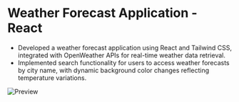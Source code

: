 # Weather Forecast Application - React
- Developed a weather forecast application using React and Tailwind CSS, integrated with OpenWeather APIs for real-time weather data retrieval.
- Implemented search functionality for users to access weather forecasts by city name, with dynamic background color changes reflecting temperature variations.

![Preview](https://github.com/vivekanand-vr/Weather-forecast-app/assets/116813193/05a80d3c-635e-482f-b8a7-82eeb05a60ca)
